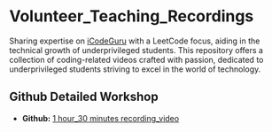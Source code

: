 # Volunteer_Teaching_Recordings
Sharing expertise on [iCodeGuru](https://icodeguru.weebly.com/) with a LeetCode focus, aiding in the technical growth of underprivileged students. This repository offers a collection of coding-related videos crafted with passion, dedicated to underprivileged students striving to excel in the world of technology.

## Github Detailed Workshop
- **Github:** [1 hour_30 minutes recording_video](https://www.facebook.com/iCodeguru/videos/737314778609346)
